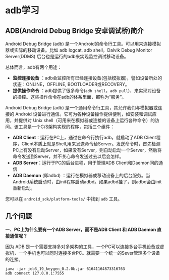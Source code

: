 # adb学习

## ADB(Android Debug Bridge 安卓调试桥)简介

Android Debug Bridge (adb) 是一个Android的命令行工具。可以用来连接模拟器或实际的移动设备。比如 adb logcat, adb shell。Dalvik Debug Monitor Server(DDMS) 后台也是运行的adb来实现监控调试移动设备。

总体而言，adb有两个用途：

- **监控连接设备** ：adb会监控所有已经连接设备(包括模拟器)，譬如设备所处的状态：ONLINE，OFFLINE, BOOTLOADER或RECOVERY。
- **提供操作命令** ：adb提供了很多命令(`adb shell`，`adb pull`)，来实现对设备的操控。这些操作命令在adb的体系里面，都称为“服务”。





Android Debug Bridge (adb) 是一个通用命令行工具，其允许我们与模拟器或连接的 Android 设备进行通信。它可为各种设备操作提供便利，如安装和调试应用，并提供对 Unix shell（可用来在模拟器或连接的设备上运行各种命令）的访问。该工具是一个C/S架构实现的程序，包括三个组件：

- **ADB Client**：运行在PC上，通过在命令行执行adb，就启动了ADB Client程序，Client本质上就是Shell,用来发送命令给Server。发送命令时，首先检测PC上有没有启动Server，如果没有Server，则自动启动一个Server，然后将命令发送到Server，并不关心命令发送过去以后会怎样。
- **ADB Server**：运行于PC的后台进程，用于管理ADB Client和Daemon间的通信
- **ADB Daemon** (即adbd) ：运行在模拟器或移动设备上的后台服务。当Android系统启动时，由init程序启动adbd。如果adbd挂了，则adbd会由init重新启动。

您可以在 `android_sdk/platform-tools/` 中找到 `adb` 工具。







## 几个问题

一、**PC上为什么要有一个ADB Server，而不是ADB Client 和 ADB Daemon 直接通信呢？**

因为 ADB 是一个需要支持多对多架构的工具，一个PC可以连接多台手机设备或虚拟机，一个手机也可以同时连接多台PC。就需要一个统一的Sever管理多个设备的连接。

```
java -jar jeb3_19_keygen_0.2.0b.jar 61641164873316763
adb connect 127.0.0.1:7555
```





